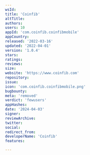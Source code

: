 ```yaml
---
wsId: 
title: 'Coinfib'
altTitle: 
authors: 
users: 10
appId: 'com.coinfib.coinfibmobile'
appCountry: 
released: '2022-03-16'
updated: '2022-04-01'
version: '1.0.4'
stars: 
ratings: 
reviews: 
size: 
website: 'https://www.coinfib.com'
repository: 
issue: 
icon: 'com.coinfib.coinfibmobile.png'
bugbounty: 
meta: 'removed'
verdict: 'fewusers'
appHashes: 
date: '2024-04-03'
signer: 
reviewArchive: 
twitter: 
social: 
redirect_from: 
developerName: 'Coinfib'
features: 

---
```


